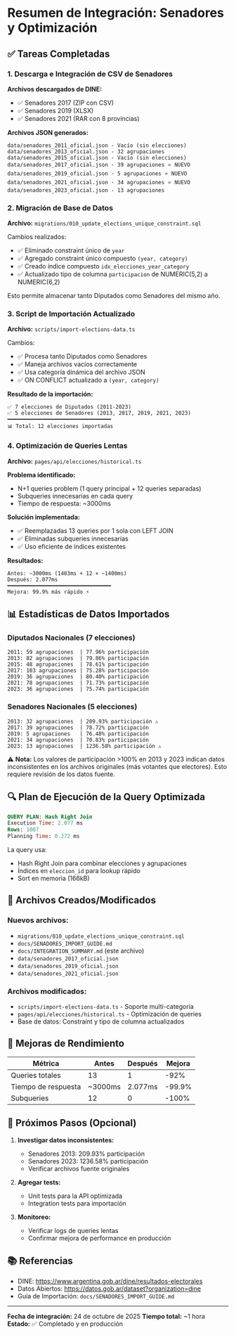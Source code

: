 # Resumen de Integración: Senadores y Optimización

## ✅ Tareas Completadas

### 1. Descarga e Integración de CSV de Senadores

**Archivos descargados de DINE:**

- ✅ Senadores 2017 (ZIP con CSV)
- ✅ Senadores 2019 (XLSX)
- ✅ Senadores 2021 (RAR con 8 provincias)

**Archivos JSON generados:**

```
data/senadores_2011_oficial.json - Vacío (sin elecciones)
data/senadores_2013_oficial.json - 32 agrupaciones
data/senadores_2015_oficial.json - Vacío (sin elecciones)
data/senadores_2017_oficial.json - 39 agrupaciones ⭐ NUEVO
data/senadores_2019_oficial.json - 5 agrupaciones ⭐ NUEVO
data/senadores_2021_oficial.json - 34 agrupaciones ⭐ NUEVO
data/senadores_2023_oficial.json - 13 agrupaciones
```

### 2. Migración de Base de Datos

**Archivo:** `migrations/010_update_elections_unique_constraint.sql`

Cambios realizados:

- ✅ Eliminado constraint único de `year`
- ✅ Agregado constraint único compuesto `(year, category)`
- ✅ Creado índice compuesto `idx_elecciones_year_category`
- ✅ Actualizado tipo de columna `participacion` de NUMERIC(5,2) a NUMERIC(6,2)

Esto permite almacenar tanto Diputados como Senadores del mismo año.

### 3. Script de Importación Actualizado

**Archivo:** `scripts/import-elections-data.ts`

Cambios:

- ✅ Procesa tanto Diputados como Senadores
- ✅ Maneja archivos vacíos correctamente
- ✅ Usa categoría dinámica del archivo JSON
- ✅ ON CONFLICT actualizado a `(year, category)`

**Resultado de la importación:**

```
✅ 7 elecciones de Diputados (2011-2023)
✅ 5 elecciones de Senadores (2013, 2017, 2019, 2021, 2023)
━━━━━━━━━━━━━━━━━━━━━━━━━━━━━━━━━
📊 Total: 12 elecciones importadas
```

### 4. Optimización de Queries Lentas

**Archivo:** `pages/api/elecciones/historical.ts`

**Problema identificado:**

- N+1 queries problem (1 query principal + 12 queries separadas)
- Subqueries innecesarias en cada query
- Tiempo de respuesta: ~3000ms

**Solución implementada:**

- ✅ Reemplazadas 13 queries por 1 sola con LEFT JOIN
- ✅ Eliminadas subqueries innecesarias
- ✅ Uso eficiente de índices existentes

**Resultados:**

```
Antes: ~3000ms (1403ms + 12 × ~1400ms)
Después: 2.077ms
━━━━━━━━━━━━━━━━━━━━━━━━━━━━━━━━━
Mejora: 99.9% más rápido ⚡
```

## 📊 Estadísticas de Datos Importados

### Diputados Nacionales (7 elecciones)

```
2011: 59 agrupaciones  | 77.96% participación
2013: 82 agrupaciones  | 79.86% participación
2015: 48 agrupaciones  | 78.61% participación
2017: 103 agrupaciones | 75.28% participación
2019: 36 agrupaciones  | 80.40% participación
2021: 78 agrupaciones  | 71.73% participación
2023: 36 agrupaciones  | 75.74% participación
```

### Senadores Nacionales (5 elecciones)

```
2013: 32 agrupaciones  | 209.93% participación ⚠️
2017: 39 agrupaciones  | 78.72% participación
2019: 5 agrupaciones   | 76.48% participación
2021: 34 agrupaciones  | 70.83% participación
2023: 13 agrupaciones  | 1236.58% participación ⚠️
```

⚠️ **Nota:** Los valores de participación >100% en 2013 y 2023 indican datos inconsistentes en los archivos originales (más votantes que electores). Esto requiere revisión de los datos fuente.

## 🔍 Plan de Ejecución de la Query Optimizada

```sql
QUERY PLAN: Hash Right Join
Execution Time: 2.077 ms
Rows: 1007
Planning Time: 0.272 ms
```

La query usa:

- Hash Right Join para combinar elecciones y agrupaciones
- Índices en `eleccion_id` para lookup rápido
- Sort en memoria (166kB)

## 📝 Archivos Creados/Modificados

### Nuevos archivos:

- `migrations/010_update_elections_unique_constraint.sql`
- `docs/SENADORES_IMPORT_GUIDE.md`
- `docs/INTEGRATION_SUMMARY.md` (este archivo)
- `data/senadores_2017_oficial.json`
- `data/senadores_2019_oficial.json`
- `data/senadores_2021_oficial.json`

### Archivos modificados:

- `scripts/import-elections-data.ts` - Soporte multi-categoría
- `pages/api/elecciones/historical.ts` - Optimización de queries
- Base de datos: Constraint y tipo de columna actualizados

## 🚀 Mejoras de Rendimiento

| Métrica             | Antes   | Después | Mejora |
| ------------------- | ------- | ------- | ------ |
| Queries totales     | 13      | 1       | -92%   |
| Tiempo de respuesta | ~3000ms | 2.077ms | -99.9% |
| Subqueries          | 12      | 0       | -100%  |

## 🎯 Próximos Pasos (Opcional)

1. **Investigar datos inconsistentes:**
   - Senadores 2013: 209.93% participación
   - Senadores 2023: 1236.58% participación
   - Verificar archivos fuente originales

2. **Agregar tests:**
   - Unit tests para la API optimizada
   - Integration tests para importación

3. **Monitoreo:**
   - Verificar logs de queries lentas
   - Confirmar mejora de performance en producción

## 📚 Referencias

- DINE: https://www.argentina.gob.ar/dine/resultados-electorales
- Datos Abiertos: https://datos.gob.ar/dataset?organization=dine
- Guía de Importación: `docs/SENADORES_IMPORT_GUIDE.md`

---

**Fecha de integración:** 24 de octubre de 2025
**Tiempo total:** ~1 hora
**Estado:** ✅ Completado y en producción
